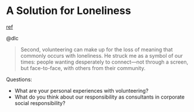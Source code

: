 # A Solution for Loneliness
[ref](https://www.scientificamerican.com/article/a-solution-for-loneliness/?redirect=1)

@dlc

> Second, volunteering can make up for the loss of meaning that commonly occurs with loneliness.
> He struck me as a symbol of our times: people wanting desperately to connect—not through a screen, but face-to-face, with others from their community.

Questions:
- What are your personal experiences with volunteering?
- What do you think about our responsibility as consultants in corporate social responsibility?
